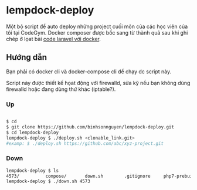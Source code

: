 lempdock-deploy
===

Một bộ script để auto deploy những project cuối môn của các học viên của tôi tại CodeGym. Docker composer được
bốc sang từ thành quả sau khi ghi chép ở lọat bài [code laravel với docker][laradock].

Hướng dẫn
---

Bạn phải có docker cli và docker-compose cli để chạy dc script này.

Script này được thiết kế họat động với firewalld, sửa kỹ nếu bạn không dùng firewalld hoặc đang dùng thứ khác 
(iptable?).

### Up

```bash

$ cd 
$ git clone https://github.com/binhsonnguyen/lempdock-deploy.git
$ cd lempdock-deploy
lempdock-deploy $ ./deploy.sh <clonable_link.git>
#examp: $ ./deploy.sh https://github.com/abc/xyz-project.git

```

### Down

```bash
lempdock-deploy $ ls
4573/          compose/       down.sh        .gitignore     php7-prebuild/
lempdock-deploy $ ./down.sh 4573

```

[laradock]: http://binhsonnguyen.com/2017/09/08/laradock.html